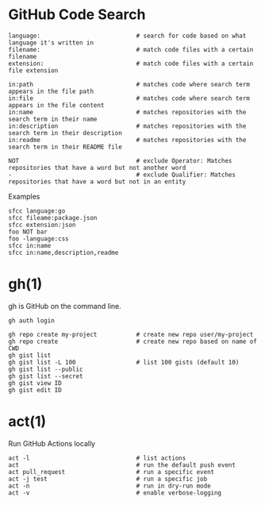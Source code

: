 # GitHub Code Search

    language:                           # search for code based on what language it's written in
    filename:                           # match code files with a certain filename
    extension:                          # match code files with a certain file extension

    in:path                             # matches code where search term appears in the file path
    in:file                             # matches code where search term appears in the file content
    in:name                             # matches repositories with the search term in their name
    in:description                      # matches repositories with the search term in their description
    in:readme                           # matches repositories with the search term in their README file

    NOT                                 # exclude Operator: Matches repositories that have a word but not another word
    -                                   # exclude Qualifier: Matches repositories that have a word but not in an entity

  Examples

    sfcc language:go
    sfcc fileame:package.json
    sfcc extension:json
    foo NOT bar
    foo -language:css
    sfcc in:name
    sfcc in:name,description,readme


# gh(1)

gh is GitHub on the command line.

    gh auth login

    gh repo create my-project           # create new repo user/my-project
    gh repo create                      # create new repo based on name of CWD
    gh gist list
    gh gist list -L 100                 # list 100 gists (default 10)
    gh gist list --public
    gh gist list --secret
    gh gist view ID
    gh gist edit ID


# act(1)

Run GitHub Actions locally

    act -l                              # list actions
    act                                 # run the default push event
    act pull_request                    # run a specific event
    act -j test                         # run a specific job
    act -n                              # run in dry-run mode
    act -v                              # enable verbose-logging
